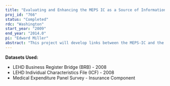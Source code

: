 ```yaml
---
title: "Evaluating and Enhancing the MEPS IC as a Source of Information on Employer Health Insurance Offerings"
proj_id: "766"
status: "Completed"
rdc: "Washington"
start_year: "2009"
end_year: "2014.0"
pi: "Edward Miller"
abstract: "This project will develop links between the MEPS-IC and the MEPS-Household Component (MEPS-HC), as well as between the MEPS-IC and the Longitudinal Employer Household Dynamics Individual Characteristics File (LEHD-ICF). These links will be constructed for the years 1996–2004 and will enhance the data by examining nonresponse to MEPS IC and evaluating possible methods to impute MEPS-IC variables that are not currently included in imputation procedures. Currently, the procedures for imputing missing or invalid values exist only for variables included in the MEPS-IC published estimates because developing these procedures requires resources. In the process of constructing the linked data sets, comparisons will also be made across these three nationally representative datasets: the MEPS IC, the MEPS HC, and the LEHD-ICF. This project will prepare estimates that model establishment offers of insurance, take-up rates, plan choice, total premiums, and employer premium contributions as a function of establishment and workforce characteristics. The researchers will examine multivariate models and bivariate associations to determine whether these newly imputed variables (e.g., percent over age 50) are predictive of these outcomes. They will evaluate the usefulness of the newly imputed variables in producing new estimates. They will also examine newly linked LEHD-ICF variables (e.g., race, citizenship and education) to see if they are predictive of outcomes of interest. This will provide evidence of the potential value of adding these new variables to the MEPS IC survey. This project will inform the U.S. Census Bureau about both employer behavior and also the linked behavior of employers and their employees with respect to the following topics: the effect of current tax subsidies on employer sponsored insurance, the revenue effects and incidence of reforms that cap tax subsidies, the effect of “tax price” on establishment and worker behavior, and the effect of reforms on establishment and worker behavior."
---
```


**Datasets Used:**

  - LEHD Business Register Bridge (BRB) - 2008 
  - LEHD Individual Characteristics File (ICF) - 2008 
  - Medical Expenditure Panel Survey - Insurance Component 

